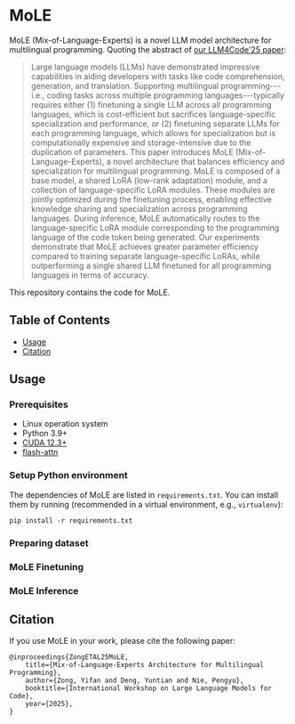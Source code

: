 # MoLE

MoLE (Mix-of-Language-Experts) is a novel LLM model architecture for multilingual programming. Quoting the abstract of [our LLM4Code'25 paper](https://pengyunie.github.io/p/ZongETAL25MoLE.pdf):

> Large language models (LLMs) have demonstrated impressive capabilities in aiding developers with tasks like code comprehension, generation, and translation. Supporting multilingual programming---i.e., coding tasks across multiple programming languages---typically requires either (1) finetuning a single LLM across all programming languages, which is cost-efficient but sacrifices language-specific specialization and performance, or (2) finetuning separate LLMs for each programming language, which allows for specialization but is computationally expensive and storage-intensive due to the duplication of parameters.
> This paper introduces MoLE (Mix-of-Language-Experts), a novel architecture that balances efficiency and specialization for multilingual programming. MoLE is composed of a base model, a shared LoRA (low-rank adaptation) module, and a collection of language-specific LoRA modules. These modules are jointly optimized during the finetuning process, enabling effective knowledge sharing and specialization across programming languages. During inference, MoLE automatically routes to the language-specific LoRA module corresponding to the programming language of the code token being generated. Our experiments demonstrate that MoLE achieves greater parameter efficiency compared to training separate language-specific LoRAs, while outperforming a single shared LLM finetuned for all programming languages in terms of accuracy.


This repository contains the code for MoLE.

## Table of Contents

- [Usage](#usage)
- [Citation](#citation)

## Usage

### Prerequisites

- Linux operation system
- Python 3.9+
- [CUDA 12.3+](https://developer.nvidia.com/cuda-toolkit)
- [flash-attn](https://github.com/Dao-AILab/flash-attention)

### Setup Python environment

The dependencies of MoLE are listed in `requirements.txt`. You can install them by running (recommended in a virtual environment, e.g., `virtualenv`):
```
pip install -r requirements.txt
```

### Preparing dataset

### MoLE Finetuning

### MoLE Inference


## Citation

If you use MoLE in your work, please cite the following paper:

```
@inproceedings{ZongETAL25MoLE,
    title={Mix-of-Language-Experts Architecture for Multilingual Programming},
    author={Zong, Yifan and Deng, Yuntian and Nie, Pengyu},
    booktitle={International Workshop on Large Language Models for Code},
    year={2025},
}
```
